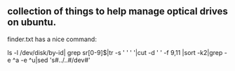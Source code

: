 ## collection of things to help manage optical drives on ubuntu.

finder.txt has a nice command:  

ls -l /dev/disk/by-id| grep sr[0-9]$|tr -s ' ' ' '|cut -d ' ' -f 9,11 |sort -k2|grep -e \^a -e \^u|sed 's#../..#/dev#'
